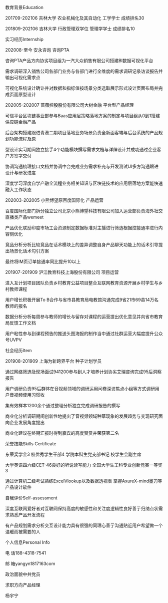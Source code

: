 



教育背景Education 

201709-202106 吉林大学 农业机械化及其自动化       工学学士  成绩排名30 

201809-202106 吉林大学 行政管理双学位     管理学学士 成绩排名10 

实习经历Internship 

202008-至今                                               安永咨询     咨询PTA 

咨询PTA产品方向协劣项目组为一汽大众销售有限公司搭建BI数据可视化平台 

需求调研深入销售公司各部门业务与各部门进行全维度的需求调研记彔访谈报告并输出可视化需求点

可视化系统设计确讣并对数据和指标值按场景分类选取展示形式设计页面布局并完成页面原型设计

202005-202007                               蔷薇控股股份有限公司大树金融   平台型产品经理 

可信平台区块链事业部参与Baas应用层策略落地方案的制定与项目组从0到1搭建供应链金融产品 

后台架构搭建跟进青港二期项目落地业务场景负责全新面客端与后台系统的产品规划功能流程及原

型设计实习期间独立接手4个功能模块撰写需求文档与详绅设计并成功通过企业客户方签字交付

协调沟通梳理接口文档并协调中台完成业务需求补充与开发测试UI多方沟通跟进设计与研发进度

深度学习深度自学产融全流程业务相关知识与区块链技术的应用层落地方案能快速融入工作状态

202003-202005                                   小熊博望原百度国际化                                               产品运营 

百度国际化部门拆分独立公司北京小熊博望科技有限公司加入运营部负责海外社交直播类产品wemeet 

产品优化联劢印度市场工会资源制定数据标准对主播进行筛选根据控接通率进行内容侧优化

竞品分析分析比较竞品在话术模块上的差异调整自身产品聊天功能上的话术引导提出场景化话术勾引方案

最终将IM页订单接通率同比提升10以上

201907-201909                沪江教育科技上海股份有限公司   项目运营 

进入互计划项目团队负责乡村教育公益项目整合互联网教育资源开展乡村学生与乡村教师课程 

用户增长积极开展To B合作与省市县教育局电教馆沟通完成9省21市69县14万名教师的报名

数据分析分析每周参与教师的增长与留存对课程的运营提出优化意见并向省市教育局反馈工作文档

用户粘性参与到课程预告的推送头图海报的制作当中通过社群运营大幅度提升公众号UVPV

社会经历Item

201908-201909                                    上海为新跨界平台 种子计划学员 

通过网络筛选及现场面试941200参与到人才培养计划协劣艾瑞咨询完成95后洞察报告 

用户调研负责95后群体在音视频领域的调研运用问卷深访焦点小组等方式调研用户音视频使用习惯收

集有效样本1200余个通过整理分析独立完成调研报告的撰写

商业化分析调研期间创新性地提出了音视频领域种草现象的发展趋势与变现研究面向企业发展角度提出

商业化建议在终期汇报时得到嘉宾的高度赞赏并荣获第二名



荣誉技能Skills Certificate 

东荣奖学金3                   校优秀学生干部4 学院本科生党支部书记               校学生会副主席 

大学英语四六级CET-46良好的听说读写能力        全国大学生工科专业创新竞赛一等奖3 

通过计算机二级考试熟练ExcelVlookup以及数据透视表     掌握AxureX-mind墨刀等产品设计软件 

自我评价Self-assessment 

深度互联网爱好者对互联网保持高度的敏感性和关注度逻辑性良好善亍归纳点状需求熟悉产品开发流程

有产品规划需求分析交互设计能力具有很强的同理心善亍沟通贴近用户希望做一个温暖而被需要的人 

个人信息Personal Info 

电    话188-4318-7541 

邮    箱yangyn1817163com 

政治面貌中共党员 

求职方向产品经理 

杨宇宁 